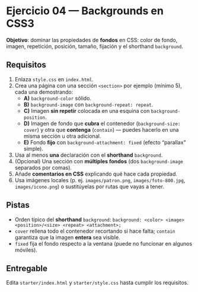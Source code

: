 # Ejercicio 04 — Backgrounds en CSS3

**Objetivo**: dominar las propiedades de **fondos** en CSS: color de fondo, imagen, repetición, posición, tamaño, fijación y el shorthand `background`.

## Requisitos

1. Enlaza `style.css` en `index.html`.
2. Crea una página con una sección `<section>` por ejemplo (mínimo 5), cada una demostrando:
   - **A)** `background-color` sólido.
   - **B)** `background-image` con `background-repeat: repeat`.
   - **C)** Imagen **sin repetir** colocada en una esquina con `background-position`.
   - **D)** Imagen de fondo que **cubra** el contenedor (`background-size: cover`) y otra que **contenga** (`contain`) — puedes hacerlo en una misma sección u otra adicional.
   - **E)** Fondo **fijo** con `background-attachment: fixed` (efecto “parallax” simple).
3. Usa al menos **una** declaración con el **shorthand** `background`.
4. (Opcional) Una sección con **múltiples fondos** (dos `background-image` separados por comas).
5. Añade **comentarios en CSS** explicando qué hace cada propiedad.
6. Usa imágenes locales (p. ej. `images/patron.png`, `images/foto-800.jpg`, `images/icono.png`) o sustitúyelas por rutas que vayas a tener.

## Pistas

- Orden típico del **shorthand** `background`:
  `background: <color> <image> <position>/<size> <repeat> <attachment>;`
- `cover` rellena todo el contenedor recortando si hace falta; `contain` garantiza que la imagen **entera** sea visible.
- `fixed` fija el fondo respecto a la ventana (puede no funcionar en algunos móviles).

## Entregable

Edita `starter/index.html` y `starter/style.css` hasta cumplir los requisitos.
